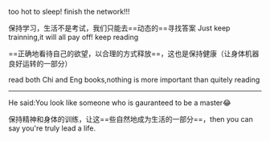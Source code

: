 too hot to sleep!
finish the network!!!

保持学习，生活不是考试，我们只能去==动态的==寻找答案
Just keep trainning,it will all pay off!
keep reading

==正确地看待自己的欲望，以合理的方式释放==，这也是保持健康（让身体机器良好运转的一部分）

read both Chi and Eng books,nothing is more important than quitely reading
*********
He said:You look like someone who is gauranteed to be a master😂

保持精神和身体的训练，让这==些自然地成为生活的一部分==，then you can say you're truly lead a life.